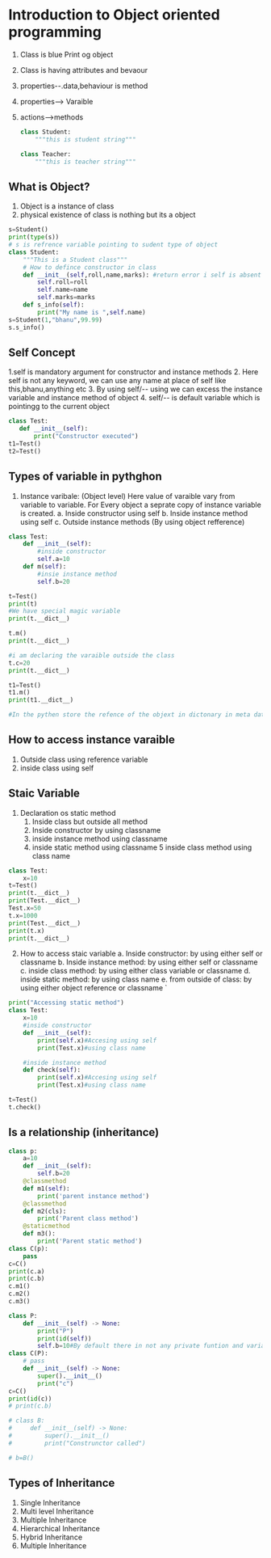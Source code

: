 # Introduction to Object oriented programming

1. Class is blue Print og object
2. Class is having attributes and bevaour
3. properties--.data,behaviour is method
4. properties--> Varaible
5. actions-->methods

    ```python
    class Student:
        """this is student string"""
    
    class Teacher:
        """this is teacher string"""
    ```

## What is Object?

1. Object is a instance of class
2. physical existence of class is nothing but its a object

```python
s=Student()
print(type(s))
# s is refrence variable pointing to sudent type of object
class Student:
    """This is a Student class"""
    # How to defince constructor in class
    def __init__(self,roll,name,marks): #return error i self is absent
        self.roll=roll
        self.name=name
        self.marks=marks
    def s_info(self):
        print("My name is ",self.name)
s=Student(1,"bhanu",99.99)
s.s_info()

```
## Self Concept
1.self is mandatory argument for constructor and instance methods
2. Here self is not any keyword, we can use any name at place of self like this,bhanu,anything etc
3. By using self/-- using we can excess the instance variable and instance method of object
4. self/-- is default variable which is pointingg to the current object

 ```python
 class Test:
    def __init__(self):
        print("Constructor executed")
t1=Test()
t2=Test()
 ```
## Types of variable in pythghon
1. Instance varibale: (Object level)
Here value of varaible vary from variable to variable.
For Every object a seprate copy of instance variable is created.
    a. Inside constructor using self 
    b. Inside instance method using self
    c. Outside instance methods (By using object refference)

```python
class Test:
    def __init__(self):
        #inside constructor
        self.a=10
    def m(self):
        #insie instance method
        self.b=20

t=Test()
print(t)
#We have special magic variable
print(t.__dict__)

t.m()
print(t.__dict__)

#i am declaring the varaible outside the class
t.c=20
print(t.__dict__)

t1=Test()
t1.m()
print(t1.__dict__)

#In the pythen store the refence of the objext in dictonary in meta data
```
## How to access instance varaible

1. Outside class using reference variable
2. inside class using self

## Staic Variable
1. Declaration os static method
    1. Inside class but outside all method
    2. Inside constructor by using classname
    3. inside instance method using classname
    4. inside static method using classname
    5 inside class method using class name
```python
class Test:
    x=10
t=Test()
print(t.__dict__)
print(Test.__dict__)
Test.x=50
t.x=1000
print(Test.__dict__)
print(t.x)
print(t.__dict__)
````

2. How to access staic variable
    a. Inside constructor: by using either self or classname
    b. Inside instance method: by using either self or classname
    c. inside class method: by using either class variable or classname
    d. inside static method: by using class name
    e. from outside of class: by using either object reference or classname
`

```python 
print("Accessing static method")
class Test:
    x=10
    #inside constructor
    def __init__(self):
        print(self.x)#Accesing using self 
        print(Test.x)#using class name

    #inside instance method
    def check(self):
        print(self.x)#Accesing using self 
        print(Test.x)#using class name

t=Test()
t.check()
```

## Is a relationship (inheritance)
```python
class p:
    a=10
    def __init__(self):
        self.b=20
    @classmethod
    def m1(self):
        print('parent instance method')
    @classmethod
    def m2(cls):
        print('Parent class method')
    @staticmethod
    def m3():
        print('Parent static method')
class C(p):
    pass
c=C()
print(c.a)
print(c.b)
c.m1()
c.m2()
c.m3()

```

```python
class P:
    def __init__(self) -> None:
        print("P")
        print(id(self))
        self.b=10#By default there in not any private funtion and variable
class C(P):
    # pass
    def __init__(self) -> None:
        super().__init__()
        print("c")
c=C()
print(id(c))
# print(c.b)

# class B:
#     def __init__(self) -> None:
#         super().__init__()
#         print("Construnctor called")

# b=B()

```
## Types of Inheritance
1. Single Inheritance
2. Multi level Inheritance
3. Multiple Inheritance
4. Hierarchical Inheritance
5. Hybrid Inheritance
6. Multiple Inheritance







